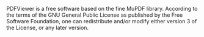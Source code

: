 PDFViewer is a free software based on the fine MuPDF library. According to the terms of the GNU General Public License as published by the Free Software Foundation, one can redistribute and/or modify either version 3 of the License, or any later version.